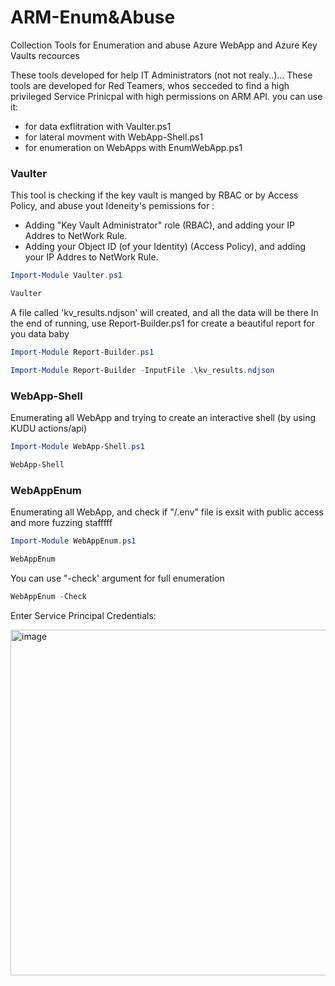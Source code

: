 # ARM-Enum&Abuse
Collection Tools for Enumeration and abuse Azure WebApp and Azure Key Vaults recources

These tools developed for help IT Administrators (not not realy..)...
These tools are developed for Red Teamers, whos secceded to find a high privileged Service Prinicpal with high permissions on ARM API.
you can use it:
- for data exflitration with Vaulter.ps1
- for lateral movment with WebApp-Shell.ps1
- for enumeration on WebApps with EnumWebApp.ps1

### Vaulter
This tool is checking if the key vault is manged by RBAC or by Access Policy, and abuse yout Ideneity's pemissions for :
- Adding "Key Vault Administrator" role (RBAC), and adding your IP Addres to NetWork Rule.
- Adding your Object ID (of your Identity) (Access Policy), and adding your IP Addres to NetWork Rule.

```powershell
Import-Module Vaulter.ps1
```
```powershell
Vaulter
```
A file called 'kv_results.ndjson' will created, and all the data will be there
In the end of running, use Report-Builder.ps1 for create a beautiful report for you data baby

```powershell
Import-Module Report-Builder.ps1
```
```powershell
Import-Module Report-Builder -InputFile .\kv_results.ndjson
```
### WebApp-Shell
Enumerating all WebApp and trying to create an interactive shell (by using KUDU actions/api)

```powershell
Import-Module WebApp-Shell.ps1
```
```powershell
WebApp-Shell
```

### WebAppEnum
Enumerating all WebApp, and check if "/.env" file is exsit with public access
and more fuzzing stafffff

```powershell
Import-Module WebAppEnum.ps1
```
```powershell
WebAppEnum
```
You can use "-check' argument for full enumeration
```powershell
WebAppEnum -Check
```
Enter Service Principal Credentials:

<img width="706" height="553" alt="image" src="https://github.com/user-attachments/assets/2ddd2a6e-83a2-4a02-8026-eadb4c6f2c2a" />




